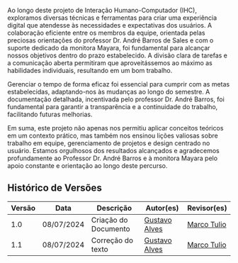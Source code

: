 Ao longo deste projeto de Interação Humano-Computador (IHC), exploramos diversas técnicas e ferramentas para criar uma experiência digital que atendesse às necessidades e expectativas dos usuários. A colaboração eficiente entre os membros da equipe, orientada pelas preciosas orientações do professor Dr. André Barros de Sales e com o suporte dedicado da monitora Mayara, foi fundamental para alcançar nossos objetivos dentro do prazo estabelecido. A divisão clara de tarefas e a comunicação aberta permitiram que aproveitássemos ao máximo as habilidades individuais, resultando em um bom trabalho.

Gerenciar o tempo de forma eficaz foi essencial para cumprir com as metas estabelecidas, adaptando-nos às mudanças ao longo do semestre. A documentação detalhada, incentivada pelo professor Dr. André Barros, foi fundamental para garantir a transparência e a continuidade do trabalho, facilitando futuras melhorias.

Em suma, este projeto não apenas nos permitiu aplicar conceitos teóricos em um contexto prático, mas também nos ensinou lições valiosas sobre trabalho em equipe, gerenciamento de projetos e design centrado no usuário. Estamos orgulhosos dos resultados alcançados e agradecemos profundamente ao Professor Dr. André Barros e à monitora Mayara pelo apoio constante e orientação ao longo deste percurso.

## Histórico de Versões

| Versão |    Data    | Descrição                                 | Autor(es)                                       | Revisor(es)                                    |
| ------ | :--------: | ----------------------------------------- | ----------------------------------------------- | ---------------------------------------------- |
| 1.0    | 08/07/2024 | Criação do Documento | [Gustavo Alves](https://github.com/gustaallves) | [Marco Tulio](https://github.com/MarcoTulioSoares) |
| 1.1    | 08/07/2024 | Correção do texto | [Gustavo Alves](https://github.com/gustaallves) | [Marco Tulio](https://github.com/MarcoTulioSoares) |
